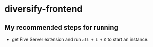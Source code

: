 # diversify-frontend

## My recommended steps for running

- get Five Server extension and run `alt + L + O` to start an instance.

